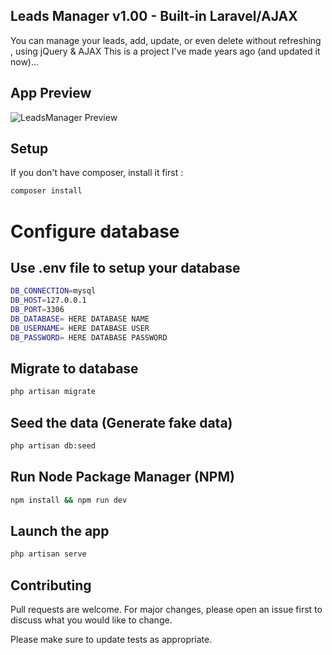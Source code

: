 ## Leads Manager v1.00 - Built-in Laravel/AJAX

You can manage your leads, add, update, or even delete without refreshing , using jQuery & AJAX
This is a project I've made years ago (and updated it now)...


## App Preview
![LeadsManager Preview](https://github.com/medredakamal/kam-leadsmanager-laravel/raw/main/leadsmanager_preview.gif)

## Setup

If you don't have composer, install it first :

```bash
composer install
```

# Configure database

## Use .env file to setup your database
```bash
DB_CONNECTION=mysql
DB_HOST=127.0.0.1
DB_PORT=3306
DB_DATABASE= HERE DATABASE NAME
DB_USERNAME= HERE DATABASE USER
DB_PASSWORD= HERE DATABASE PASSWORD
```
## Migrate to database
```bash
php artisan migrate
```
## Seed the data (Generate fake data)
```bash
php artisan db:seed
```

## Run Node Package Manager (NPM)
```bash
npm install && npm run dev
```

## Launch the app
```bash
php artisan serve
```

## Contributing
Pull requests are welcome. For major changes, please open an issue first to discuss what you would like to change.

Please make sure to update tests as appropriate.
